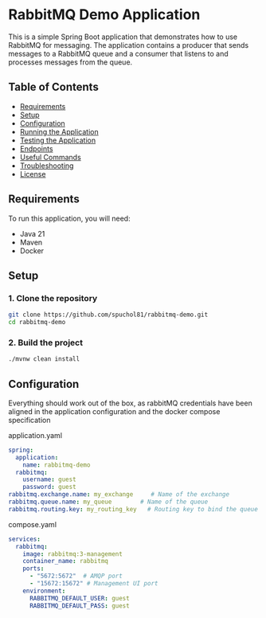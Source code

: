# RabbitMQ Demo Application

This is a simple Spring Boot application that demonstrates how to use RabbitMQ for messaging. The application contains a producer that sends messages to a RabbitMQ queue and a consumer that listens to and processes messages from the queue.

## Table of Contents

- [Requirements](#requirements)
- [Setup](#setup)
- [Configuration](#configuration)
- [Running the Application](#running-the-application)
- [Testing the Application](#testing-the-application)
- [Endpoints](#endpoints)
- [Useful Commands](#useful-commands)
- [Troubleshooting](#troubleshooting)
- [License](#license)

## Requirements

To run this application, you will need:

- Java 21
- Maven
- Docker

## Setup

### 1. Clone the repository

```bash
git clone https://github.com/spuchol81/rabbitmq-demo.git
cd rabbitmq-demo
```

### 2. Build the project
```bash
./mvnw clean install
```

## Configuration
Everything should work out of the box, as rabbitMQ credentials have been aligned in the application configuration and the docker compose specification

application.yaml
```yaml
spring:
  application:
    name: rabbitmq-demo
  rabbitmq:
    username: guest
    password: guest
rabbitmq.exchange.name: my_exchange     # Name of the exchange
rabbitmq.queue.name: my_queue        # Name of the queue
rabbitmq.routing.key: my_routing_key   # Routing key to bind the queue to the exchange
```
compose.yaml
```yaml
services:
  rabbitmq:
    image: rabbitmq:3-management
    container_name: rabbitmq
    ports:
      - "5672:5672"  # AMQP port
      - "15672:15672" # Management UI port
    environment:
      RABBITMQ_DEFAULT_USER: guest
      RABBITMQ_DEFAULT_PASS: guest
```
